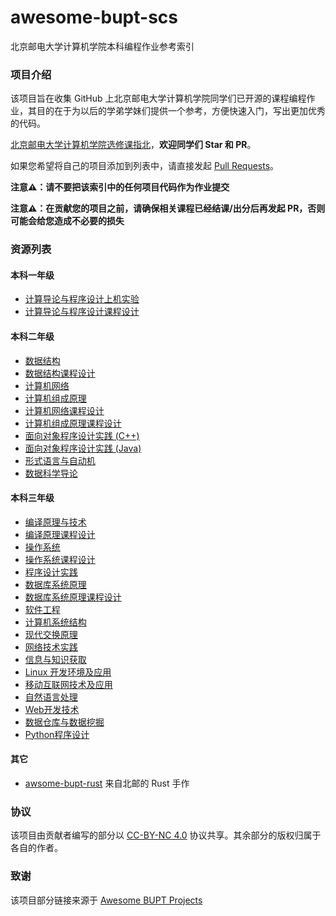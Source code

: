 # awesome-bupt-scs

北京邮电大学计算机学院本科编程作业参考索引

### 项目介绍

该项目旨在收集 GitHub 上北京邮电大学计算机学院同学们已开源的课程编程作业，其目的在于为以后的学弟学妹们提供一个参考，方便快速入门，写出更加优秀的代码。

[北京邮电大学计算机学院选修课指北](https://github.com/Oneliey/BUPT-SCS-Courses)，**欢迎同学们 Star 和 PR**。

如果您希望将自己的项目添加到列表中，请直接发起 [Pull Requests](https://github.com/name1e5s/Awesome-BUPT-SCS/pulls)。

**注意⚠️：请不要把该索引中的任何项目代码作为作业提交**

**注意⚠️：在贡献您的项目之前，请确保相关课程已经结课/出分后再发起 PR，否则可能会给您造成不必要的损失**

### 资源列表

#### 本科一年级

- [计算导论与程序设计上机实验](./projects/Introduction-to-Computing-and-Foundation-of-Programming-Exp.md)
- [计算导论与程序设计课程设计](./projects/Introduction-to-Computing-and-Foundation-of-Programming.md)

#### 本科二年级

- [数据结构](./projects/Data-Structures.md)
- [数据结构课程设计](./projects/Project-Laboratory-Algorithms-and-Data-Structures.md)
- [计算机网络](./projects/Computer-Networks.md)
- [计算机组成原理](./projects/Computer-Organization.md)
- [计算机网络课程设计](./projects/Advanced-Labs-in-Computer-Networks.md)
- [计算机组成原理课程设计](./projects/Advanced-Labs-in-Computer-Architecture.md)
- [面向对象程序设计实践 (C++)](./projects/C++.md)
- [面向对象程序设计实践 (Java)](./projects/Java.md)
- [形式语言与自动机](./projects/Formal-Language.md)
- [数据科学导论](./projects/Data-Science.md)

#### 本科三年级

- [编译原理与技术](./projects/Compilers.md)
- [编译原理课程设计](./projects/Advanced-Labs-in-Compilers.md)
- [操作系统](./projects/Operating-Systems.md)
- [操作系统课程设计](./projects/Advanced-Labs-in-Operating-Systems.md)
- [程序设计实践](./projects/Program-Practice.md)
- [数据库系统原理](./projects/Database.md)
- [数据库系统原理课程设计](./projects/Advanced-Labs-in-Database.md)
- [软件工程](./projects/Software-Engineering.md)
- [计算机系统结构](./projects/Computer-Architecture.md)
- [现代交换原理](./projects/Switcher.md)
- [网络技术实践](./projects/Network-Practice.md)
- [信息与知识获取](./projects/Info-Know.md)
- [Linux 开发环境及应用](./projects/Linux.md)
- [移动互联网技术及应用](./projects/Mobile-Internet-Technology-and-Application.md)
- [自然语言处理](./projects/NLP.md)
- [Web开发技术](./projects/Web.md)
- [数据仓库与数据挖掘](./projects/Data-War-and-Data-Mining.md)
- [Python程序设计](./projects/Python.md)

#### 其它

- [awsome-bupt-rust](https://github.com/brupst/awsome-bupt-rust) 来自北邮的 Rust 手作

### 协议

该项目由贡献者编写的部分以 [CC-BY-NC 4.0](http://creativecommons.org/licenses/by-nc/4.0/) 协议共享。其余部分的版权归属于各自的作者。

### 致谢

该项目部分链接来源于 [Awesome BUPT Projects
](https://github.com/Awesome-BUPT/Awesome-BUPT-Projects)
